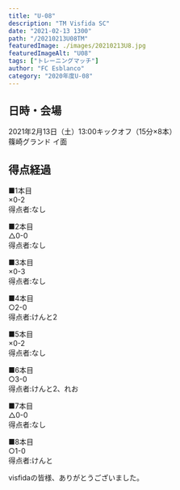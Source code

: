```yaml
---
title: "U-08"
description: "TM Visfida SC"
date: "2021-02-13 1300"
path: "/20210213U08TM"
featuredImage: ./images/20210213U8.jpg
featuredImageAlt: "U08"
tags: ["トレーニングマッチ"]
author: "FC Esblanco"
category: "2020年度U-08"
---
```


## 日時・会場

2021年2月13日（土）13:00キックオフ（15分×8本）<br>
篠崎グランド イ面


## 得点経過

■1本目<br>
×0-2<br>
得点者:なし

■2本目<br>
△0-0<br>
得点者:なし

■3本目<br>
×0-3<br>
得点者:なし

■4本目<br>
○2-0<br>
得点者:けんと2

■5本目<br>
×0-2<br>
得点者:なし

■6本目<br>
○3-0<br>
得点者:けんと2、れお

■7本目<br>
△0-0<br>
得点者:なし

■8本目<br>
○1-0<br>
得点者:けんと



visfidaの皆様、ありがとうございました。
